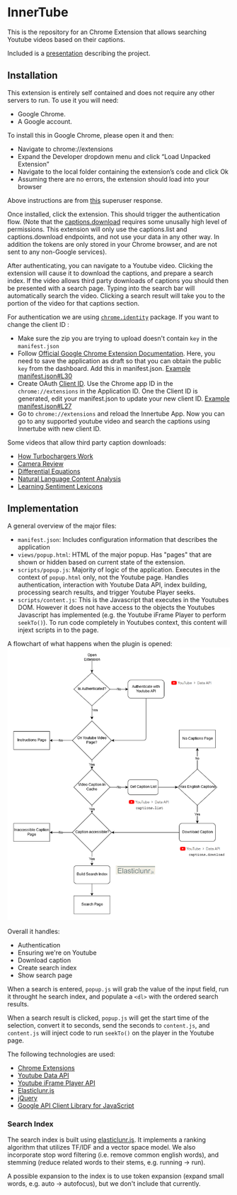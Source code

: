 # InnerTube

This is the repository for an Chrome Extension that allows searching Youtube videos based on their captions.

Included is a [presentation](presentation.pdf) describing the project.

## Installation

This extension is entirely self contained and does not require any other servers to run. To use it you will need:
- Google Chrome.
- A Google account.

To install this in Google Chrome, please open it and then:
- Navigate to chrome://extensions​
- Expand the Developer dropdown menu and click “Load Unpacked Extension”​
- Navigate to the local folder containing the extension’s code and click Ok​
- Assuming there are no errors, the extension should load into your browser

Above instructions are from [this](https://superuser.com/questions/247651/how-does-one-install-an-extension-for-chrome-browser-from-the-local-file-system) superuser response.

Once installed, click the extension. This should trigger the authentication flow. (Note that the [captions.download](https://developers.google.com/youtube/v3/docs/captions/download) requires some unusally high level of permissions. This extension will only use the captions.list and captions.download endpoints, and not use your data in any other way. In addition the tokens are only stored in your Chrome browser, and are not sent to any non-Google services).

After authenticating, you can navigate to a Youtube video. Clicking the extension will cause it to download the captions, and prepare a search index. If the video allows third party downloads of captions you should then be presented with a search page. Typing into the search bar will automatically search the video. Clicking a search result will take you to the portion of the video for that captions section.

For authentication we are using [`chrome.identity`](https://developer.chrome.com/apps/identity) package. If you want to change the client ID :

- Make sure the zip you are trying to upload doesn't contain `key` in the `manifest.json`
- Follow [Official Google Chrome Extension Documentation](https://developer.chrome.com/extensions/tut_oauth#upload_to_dashboard). Here, you need to save the application as draft so that you can obtain the public `key` from the dashboard. Add this in manifest.json. [Example manifest.json#L30](https://github.com/kyledemeule/innertube/blob/672d5c64f555cbd6b23626fe0fd7f3a80cd3bc03/manifest.json#L30)
- Create OAuth [Client ID](https://developer.chrome.com/extensions/tut_oauth#oauth_client). Use the Chrome app ID in the `chrome://extensions` in the Application ID. One the Client ID is generated, edit your manifest.json to update your new client ID. [Example manifest.json#L27](https://github.com/kyledemeule/innertube/blob/672d5c64f555cbd6b23626fe0fd7f3a80cd3bc03/manifest.json#L27)
- Go to `chrome://extensions` and reload the Innertube App. Now you can go to any supported youtube video and search the captions using Innertube with new client ID.


Some videos that allow third party caption downloads:
- [How Turbochargers Work](https://www.youtube.com/watch?v=zenMEj0cAC4)
- [Camera Review](https://www.youtube.com/watch?v=70F_S_s5fBw)
- [Differential Equations](https://www.youtube.com/watch?v=p_di4Zn4wz4)
- [Natural Language Content Analysis](https://www.youtube.com/watch?v=p_di4Zn4wz4)
- [Learning Sentiment Lexicons](https://www.youtube.com/watch?v=Ogm5E2JNCzg)

## Implementation

A general overview of the major files:
- `manifest.json`: Includes configuration information that describes the application
- `views/popup.html`: HTML of the major popup. Has "pages" that are shown or hidden based on current state of the extension.
- `scripts/popup.js`: Majority of logic of the application. Executes in the context of `popup.html` only, not the Youtube page. Handles authentication, interaction with Youtube Data API, index building, processing search results, and trigger Youtube Player seeks.
- `scripts/content.js`: This is the Javascript that executes in the Youtubes DOM. However it does not have access to the objects the Youtubes Javascript has implemented (e.g. the Youtube iFrame Player to perform `seekTo()`). To run code completely in Youtubes context, this content will injext scripts in to the page.

A flowchart of what happens when the plugin is opened:
![open flow](images/flow.png "Open Flow")

Overall it handles:
- Authentication
- Ensuring we're on Youtube
- Download caption
- Create search index
- Show search page

When a search is entered, `popup.js` will grab the value of the input field, run it throught he search index, and populate a `<dl>` with the ordered search results.

When a search result is clicked, `popup.js` will get the start time of the selection, convert it to seconds, send the seconds to `content.js`, and `content.js` will inject code to run `seekTo()` on the player in the Youtube page.

The following technologies are used:
- [Chrome Extensions](https://developer.chrome.com/extensions/devguide)
- [Youtube Data API](https://developers.google.com/youtube/v3)
- [Youtube iFrame Player API](https://developers.google.com/youtube/iframe_api_reference)
- [Elasticlunr.js](http://elasticlunr.com/)
- [jQuery](https://jquery.com/)
- [Google API Client Library for JavaScript](https://github.com/google/google-api-javascript-client)

### Search Index


The search index is built using [elasticlunr.js](http://elasticlunr.com/). It implements a ranking algorithm that utilizes TF/IDF and a vector space model. We also incorporate stop word filtering (i.e. remove common english words), and stemming (reduce related words to their stems, e.g. running -> run).

A possible expansion to the index is to use token expansion (expand small words, e.g. auto -> autofocus), but we don't include that currently.

